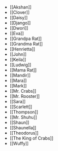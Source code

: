 - [[Akshan]]
- [[Clover]]
- [[Daisy]]
- [[Django]]
- [[Dwori]]
- [[Eva]]
- [[Grandpa Rat]]
- [[Grandma Rat]]
- [[Henrietta]]
- [[John]]
- [[Keila]]
- [[Ludwig]]
- [[Mama Rat]]
- [[Mandir]]
- [[Mara]]
- [[Mark]]
- [[Mr. Crabs]]
- [[Mr. Rooster]]
- [[Sara]]
- [[Scarlett]]
- [[Thompson]]
- [[Mr. Shuhu]]
- [[Shaun]]
- [[Shaunella]]
- [[Theodorus]]
- [[The King of Crabs]]
- [[Wuffy]]